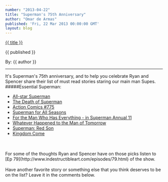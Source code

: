 ```yaml
---
number: "2013-04-22"
title: "Superman's 75th Anniversary"
author: "Omar de Armas"
published: 'Fri, 22 Mar 2013 00:00:00 GMT'
layout: blog
---
```


<a href="../posts/{{ number }}.html" class='postTitleLink'><p class='postTitle'>{{ title }}</p></a>
<p class='postPublished'>{{ published }}</p>
<p class='postAuthor'>By: {{ author }}</p>
<hr>

It's Superman's 75th anniversary, and to help you celebrate Ryan and Spencer share their list of must read stories staring our main man Supes.
<br>
#####Essential Superman:

* [All-star Superman](http://www.amazon.com/gp/product/1401232051/ref=as_li_ss_tl?ie=UTF8&camp=1789&creative=390957&creativeASIN=1401232051&linkCode=as2&tag=indestart-20)
* [The Death of Superman](http://www.amazon.com/gp/product/1401241824/ref=as_li_ss_tl?ie=UTF8&camp=1789&creative=390957&creativeASIN=1401241824&linkCode=as2&tag=indestart-20)
* [Action Comics #775](http://www.comixology.com/Action-Comics-1938-2011-775/digital-comic/NOV000518)
* [Superman for All Seasons](http://www.amazon.com/gp/product/1563895293/ref=as_li_ss_tl?ie=UTF8&camp=1789&creative=390957&creativeASIN=1563895293&linkCode=as2&tag=indestart-20)
* [For the Man Who Has Everything - in Superman Annual 11](http://www.comixology.com/Superman-1939-2011-Annual-11/digital-comic/ICO001550)
* [Whatever Happened to the Man of Tomorrow](http://www.amazon.com/gp/product/1401227317/ref=as_li_ss_tl?ie=UTF8&camp=1789&creative=390957&creativeASIN=1401227317&linkCode=as2&tag=indestart-20)
* [Superman: Red Son](http://www.amazon.com/gp/product/1401201911/ref=as_li_ss_tl?ie=UTF8&camp=1789&creative=390957&creativeASIN=1401201911&linkCode=as2&tag=indestart-20)
* [Kingdom Come](http://www.amazon.com/gp/product/1401220347/ref=as_li_ss_tl?ie=UTF8&camp=1789&creative=390957&creativeASIN=1401220347&linkCode=as2&tag=indestart-20)

<br>
<br>
For some of the thoughts Ryan and Spencer have on those picks listen to [Ep 79](http://www.indestructibleart.com/episodes/79.html) of the show.
<br>
<br>
Have another favorite story or something else that you think deserves to be on the list? Leave it in the comments below.
